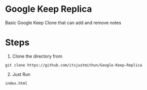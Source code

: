 
# Google Keep Replica

Basic Google Keep Clone that can add and remove notes

# Steps

1. Clone the directory from
```
git clone https://github.com/itsjustmithun/Google-Keep-Replica
```

2. Just Run 
```
index.html
```
